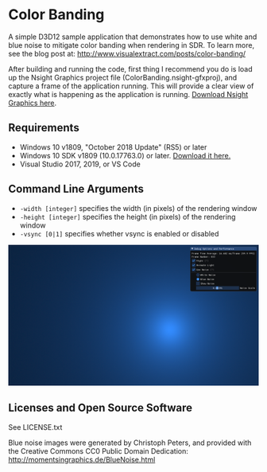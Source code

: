 # Color Banding

A simple D3D12 sample application that demonstrates how to use white and blue noise to mitigate color banding when rendering in SDR. To learn more, see the blog post at: http://www.visualextract.com/posts/color-banding/

After building and running the code, first thing I recommend you do is load up the Nsight Graphics project file (ColorBanding.nsight-gfxproj), and capture a frame of the application running. This will provide a clear view of exactly what is happening as the application is running. [Download Nsight Graphics here](https://developer.nvidia.com/nsight-graphics).

## Requirements

* Windows 10 v1809, "October 2018 Update" (RS5) or later
* Windows 10 SDK v1809 (10.0.17763.0) or later. [Download it here.](https://developer.microsoft.com/en-us/windows/downloads/sdk-archive) 
* Visual Studio 2017, 2019, or VS Code

## Command Line Arguments

* `-width [integer]` specifies the width (in pixels) of the rendering window
* `-height [integer]` specifies the height (in pixels) of the rendering window
* `-vsync [0|1]` specifies whether vsync is enabled or disabled

![Release Mode](https://github.com/acmarrs/ColorBanding/blob/master/ColorBanding.png "Output")

## Licenses and Open Source Software

See LICENSE.txt

Blue noise images were generated by Christoph Peters, and provided with the Creative Commons CC0 Public Domain Dedication: http://momentsingraphics.de/BlueNoise.html

